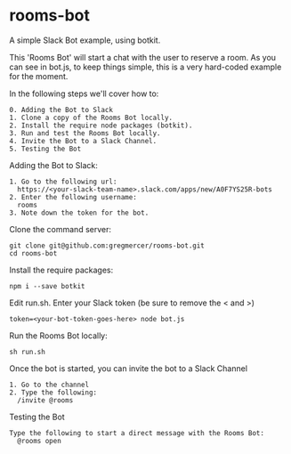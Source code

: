 # rooms-bot

A simple Slack Bot example, using botkit. 

This 'Rooms Bot' will start a chat with the user to reserve a room. As you can see in bot.js, to keep things simple, this is a very hard-coded example for the moment.

In the following steps we'll cover how to:
```
0. Adding the Bot to Slack
1. Clone a copy of the Rooms Bot locally.
2. Install the require node packages (botkit).
3. Run and test the Rooms Bot locally.
4. Invite the Bot to a Slack Channel.
5. Testing the Bot
```

Adding the Bot to Slack:
```
1. Go to the following url:
  https://<your-slack-team-name>.slack.com/apps/new/A0F7YS25R-bots
2. Enter the following username:
  rooms
3. Note down the token for the bot.
```

Clone the command server:
```
git clone git@github.com:gregmercer/rooms-bot.git
cd rooms-bot
```

Install the require packages:
```
npm i --save botkit
```

Edit run.sh. Enter your Slack token (be sure to remove the < and >)
```
token=<your-bot-token-goes-here> node bot.js
```

Run the Rooms Bot locally:
```
sh run.sh
```

Once the bot is started, you can invite the bot to a Slack Channel
```
1. Go to the channel
2. Type the following: 
  /invite @rooms
```

Testing the Bot
```
Type the following to start a direct message with the Rooms Bot:
  @rooms open
```

